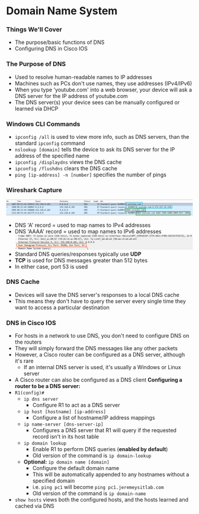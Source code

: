 # Domain Name System
### Things We'll Cover
- The purpose/basic functions of DNS
- Configuring DNS in Cisco IOS
### The Purpose of DNS
- Used to resolve human-readable names to IP addresses
- Machines such as PCs don't use names, they use addresses (IPv4/IPv6)
- When you type 'youtube.com' into a web browser, your device will ask a DNS server for the IP address of youtube.com
- The DNS server(s) your device sees can be manually configured or learned via DHCP
### Windows CLI Commands
- `ipconfig /all` is used to view more info, such as DNS servers, than the standard `ipconfig` command
- `nslookup [domain]` tells the device to ask its DNS server for the IP address of the specified name
- `ipconfig /displaydns` views the DNS cache
- `ipconfig /flushdns` clears the DNS cache
- `ping [ip-address] -n [number]` specifies the number of pings
### Wireshark Capture
![](attachments/93b3933dfd649db93adb4c6a9f132580.png)
- DNS 'A' record = used to map names to IPv4 addresses
- DNS 'AAAA' record = used to map names to IPv6 addresses
![](attachments/b9a0775db99396dc314c588324b0b577.png)
- Standard DNS queries/responses typically use **UDP**
- **TCP** is used for DNS messages greater than 512 bytes
- In either case, port 53 is used
### DNS Cache
- Devices will save the DNS server's responses to a local DNS cache
- This means they don't have to query the server every single time they want to access a particular destination
### DNS in Cisco IOS
- For hosts in a network to use DNS, you don't need to configure DNS on the routers
- They will simply forward the DNS messages like any other packets
- However, a Cisco router can be configured as a DNS server, although it's rare
	- If an internal DNS server is used, it's usually a Windows or Linux server
- A Cisco router can also be configured as a DNS client
**Configuring a router to be a DNS server:**
- `R1(config)#`
	- `ip dns server`
		- Configure R1 to act as a DNS server
	- `ip host [hostname] [ip-address]`
		- Configure a list of hostname/IP address mappings
	- `ip name-server [dns-server-ip]`
		- Configures a DNS server that R1 will query if the requested record isn't in its host table
	- `ip domain lookup`
		- Enable R1 to perform DNS queries (**enabled by default**)
		- Old version of the command is `ip domain-lookup`
	- **Optional:** `ip domain name [domain]`
		- Configure the default domain name
		- This will be automatically appended to any hostnames without a specified domain
		- i.e. `ping pc1` will become `ping pc1.jeremeysitlab.com`
		- Old version of the command is `ip domain-name`
- `show hosts` views both the configured hosts, and the hosts learned and cached via DNS
